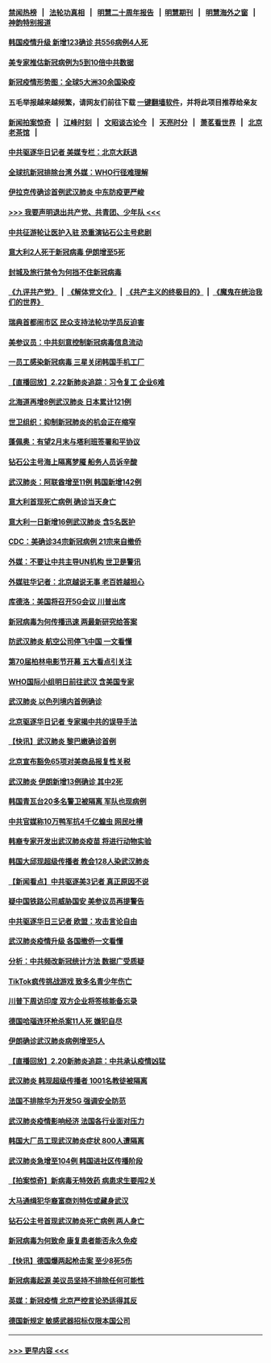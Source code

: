#### [禁闻热榜](热点新闻.md?=0)  &nbsp;&nbsp;|&nbsp;&nbsp; [法轮功真相](https://github.com/gfw-breaker/truth/blob/master/README.md?=0) &nbsp;&nbsp;|&nbsp;&nbsp; [明慧二十周年报告](https://github.com/gfw-breaker/mh-reports/blob/master/README.md?=0) &nbsp;&nbsp;|&nbsp;&nbsp;[明慧期刊](https://github.com/gfw-breaker/mh-qikan) &nbsp;&nbsp;|&nbsp;&nbsp; [明慧海外之窗](https://github.com/gfw-breaker/mh-news/blob/master/README.md?=0) &nbsp;&nbsp;|&nbsp;&nbsp; [神韵特别报道](https://github.com/gfw-breaker/mh-news/blob/master/shenyun.md?=0)
#### [韩国疫情升级 新增123确诊 共556病例4人死](../pages/nsc418/n11888882.md?t=02231502) 
#### [美专家推估新冠病例为5到10倍中共数据](../pages/nsc418/n11884404.md?t=02231502) 
#### [新冠疫情形势图：全球5大洲30余国染疫](../pages/nsc418/n11888454.md?t=02231502) 
#### 五毛举报越来越频繁，请网友们前往下载 [一键翻墙软件](https://github.com/gfw-breaker/ssr-accounts)，并将此项目推荐给亲友
#### [新闻拍案惊奇](https://github.com/gfw-breaker/banned-news/blob/master/pages/link4.md) &nbsp;&nbsp;|&nbsp;&nbsp; [江峰时刻](https://github.com/gfw-breaker/banned-news/blob/master/pages/link4.md) &nbsp;&nbsp;|&nbsp;&nbsp; [文昭谈古论今](https://github.com/gfw-breaker/banned-news/blob/master/pages/link4.md) &nbsp;&nbsp;|&nbsp;&nbsp; [天亮时分](https://github.com/gfw-breaker/banned-news/blob/master/pages/link4.md) &nbsp;&nbsp;|&nbsp;&nbsp; [萧茗看世界](https://github.com/gfw-breaker/banned-news/blob/master/pages/link4.md) &nbsp;&nbsp;|&nbsp;&nbsp; [北京老茶馆](https://github.com/gfw-breaker/banned-news/blob/master/pages/link4.md) &nbsp;&nbsp;|&nbsp;&nbsp; 
#### [中共驱逐华日记者 美媒专栏：北京大跃退](../pages/nsc418/n11888453.md?t=02231502) 
#### [全球抗新冠排除台湾 外媒：WHO行径难理解](../pages/nsc418/n11888248.md?t=02231502) 
#### [伊拉克传确诊首例武汉肺炎 中东防疫更严峻](../pages/nsc418/n11888333.md?t=02231502) 
#### [>>> 我要声明退出共产党、共青团、少年队 <<<](https://github.com/begood0513/goodnews/blob/master/quit/letter.md) 
#### [中共征游轮让医护入驻 恐重演钻石公主号悲剧](../pages/nsc418/n11888077.md?t=02231502) 
#### [意大利2人死于新冠病毒 伊朗增至5死](../pages/nsc418/n11888083.md?t=02231502) 
#### [封城及旅行禁令为何挡不住新冠病毒](../pages/nsc418/n11888067.md?t=02231502) 
#### [《九评共产党》](https://github.com/begood0513/9ping.md/blob/master/README.md) &nbsp;|&nbsp; [《解体党文化》](../../../../jtdwh.md/blob/master/README.md)  &nbsp;|&nbsp; [《共产主义的终极目的》](../../../../gczydzjmd.md/blob/master/README.md) &nbsp;|&nbsp; [《魔鬼在统治我们的世界》](../../../../mgztzwmdsj.md/blob/master/README.md) 
#### [瑞典首都闹市区 民众支持法轮功学员反迫害](../pages/nsc418/n11886192.md?t=02231502) 
#### [美参议员：中共刻意控制新冠病毒信息流动](../pages/nsc418/n11887949.md?t=02231502) 
#### [一员工感染新冠病毒 三星关闭韩国手机工厂](../pages/nsc418/n11887983.md?t=02231502) 
#### [【直播回放】2.22新肺炎追踪：习令复工 企业6难](../pages/nsc418/n11887888.md?t=02231502) 
#### [北海道再增8例武汉肺炎 日本累计121例](../pages/nsc418/n11887417.md?t=02231502) 
#### [世卫组织：抑制新冠肺炎的机会正在缩窄](../pages/nsc418/n11886977.md?t=02231502) 
#### [蓬佩奥：有望2月末与塔利班签署和平协议](../pages/nsc418/n11887248.md?t=02231502) 
#### [钻石公主号海上隔离梦魇 船务人员诉辛酸](../pages/nsc418/n11887145.md?t=02231502) 
#### [武汉肺炎：阿联酋增至11例 韩国新增142例](../pages/nsc418/n11887047.md?t=02231502) 
#### [意大利首现死亡病例 确诊当天身亡](../pages/nsc418/n11886856.md?t=02231502) 
#### [意大利一日新增16例武汉肺炎 含5名医护](../pages/nsc418/n11886558.md?t=02231502) 
#### [CDC：美确诊34宗新冠病例 21宗来自撤侨](../pages/nsc418/n11886795.md?t=02231502) 
#### [外媒：不要让中共主导UN机构 世卫是警讯](../pages/nsc418/n11886401.md?t=02231502) 
#### [外媒驻华记者：北京越说无事 老百姓越担心](../pages/nsc418/n11886604.md?t=02231502) 
#### [库德洛：美国将召开5G会议 川普出席](../pages/nsc418/n11886529.md?t=02231502) 
#### [新冠病毒为何传播迅速 两最新研究给答案](../pages/nsc418/n11886505.md?t=02231502) 
#### [防武汉肺炎 航空公司停飞中国 一文看懂](../pages/nsc418/n11866800.md?t=02231502) 
#### [第70届柏林电影节开幕 五大看点引关注](../pages/nsc418/n11886384.md?t=02231502) 
#### [WHO国际小组明日前往武汉 含美国专家](../pages/nsc418/n11886380.md?t=02231502) 
#### [武汉肺炎 以色列境内首例确诊](../pages/nsc418/n11886244.md?t=02231502) 
#### [北京驱逐华日记者 专家揭中共的误导手法](../pages/nsc418/n11886124.md?t=02231502) 
#### [【快讯】武汉肺炎 黎巴嫩确诊首例](../pages/nsc418/n11886151.md?t=02231502) 
#### [北京宣布豁免65项对美商品报复性关税](../pages/nsc418/n11885960.md?t=02231502) 
#### [武汉肺炎 伊朗新增13例确诊 其中2死](../pages/nsc418/n11885880.md?t=02231502) 
#### [韩国青瓦台20多名警卫被隔离 军队也现病例](../pages/nsc418/n11885612.md?t=02231502) 
#### [中共官媒称10万鸭军抗4千亿蝗虫 网民吐槽](../pages/nsc418/n11885738.md?t=02231502) 
#### [韩裔专家开发出武汉肺炎疫苗 将进行动物实验](../pages/nsc418/n11885726.md?t=02231502) 
#### [韩国大邱现超级传播者 教会128人染武汉肺炎](../pages/nsc418/n11885479.md?t=02231502) 
#### [【新闻看点】中共驱逐美3记者 真正原因不说](../pages/nsc418/n11883841.md?t=02231502) 
#### [疑中国铁路公司威胁国安 美参议员再提警告](../pages/nsc418/n11884300.md?t=02231502) 
#### [中共驱逐华日三记者 欧盟：攻击言论自由](../pages/nsc418/n11884179.md?t=02231502) 
#### [武汉肺炎疫情升级 各国撤侨一文看懂](../pages/nsc418/n11859313.md?t=02231502) 
#### [分析：中共频改新冠统计方法 数据广受质疑](../pages/nsc418/n11883875.md?t=02231502) 
#### [TikTok疯传挑战游戏 致多名青少年伤亡](../pages/nsc418/n11883598.md?t=02231502) 
#### [川普下周访印度 双方企业将签核能备忘录](../pages/nsc418/n11883604.md?t=02231502) 
#### [德国哈瑙连环枪杀案11人死 嫌犯自尽](../pages/nsc418/n11883151.md?t=02231502) 
#### [伊朗确诊武汉肺炎病例增至5人](../pages/nsc418/n11883308.md?t=02231502) 
#### [【直播回放】2.20新肺炎追踪：中共承认疫情凶猛](../pages/nsc418/n11883291.md?t=02231502) 
#### [武汉肺炎 韩现超级传播者 1001名教徒被隔离](../pages/nsc418/n11883162.md?t=02231502) 
#### [法国不排除华为开发5G 强调安全防范](../pages/nsc418/n11882964.md?t=02231502) 
#### [武汉肺炎疫情影响经济 法国各行业面对压力](../pages/nsc418/n11883033.md?t=02231502) 
#### [韩国大厂员工现武汉肺炎症状 800人遭隔离](../pages/nsc418/n11882849.md?t=02231502) 
#### [武汉肺炎急增至104例 韩国进社区传播阶段](../pages/nsc418/n11882544.md?t=02231502) 
#### [【拍案惊奇】新病毒无特效药 病患求生要闯2关](../pages/nsc418/n11881829.md?t=02231502) 
#### [大马通缉犯华裔富商刘特佐或藏身武汉](../pages/nsc418/n11882264.md?t=02231502) 
#### [钻石公主号首现武汉肺炎死亡病例 两人身亡](../pages/nsc418/n11882013.md?t=02231502) 
#### [新冠病毒为何致命 康复患者能否永久免疫](../pages/nsc418/n11881488.md?t=02231502) 
#### [【快讯】德国爆两起枪击案 至少8死5伤](../pages/nsc418/n11881802.md?t=02231502) 
#### [新冠病毒起源 美议员坚持不排除任何可能性](../pages/nsc418/n11881179.md?t=02231502) 
#### [英媒：新冠疫情 北京严控言论恐适得其反](../pages/nsc418/n11881601.md?t=02231502) 
#### [德国新规定 敏感武器招标仅限本国公司](../pages/nsc418/n11880836.md?t=02231502) 

----
#### [ >>> 更早内容 <<< ](../indexes/nsc418-earlier.md)
